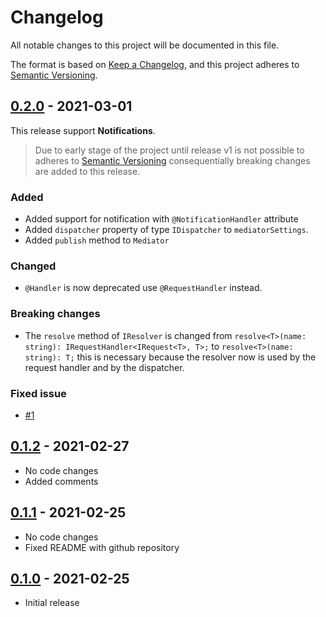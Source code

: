 # Changelog

All notable changes to this project will be documented in this file.

The format is based on [Keep a Changelog](https://keepachangelog.com/en/1.0.0/),
and this project adheres to [Semantic Versioning](https://semver.org/spec/v2.0.0.html).

## [0.2.0] - 2021-03-01

This release support **Notifications**.

> Due to early stage of the project until release v1 is not possible to adheres to [Semantic Versioning](https://semver.org/spec/v2.0.0.html) consequentially breaking changes are added to this release.

### Added
  
- Added support for notification with `@NotificationHandler` attribute
- Added `dispatcher` property of type `IDispatcher` to `mediatorSettings`.
- Added `publish` method to `Mediator`
  
### Changed

- `@Handler` is now deprecated use `@RequestHandler` instead.

### Breaking changes

- The `resolve` method of `IResolver` is changed from `resolve<T>(name: string): IRequestHandler<IRequest<T>, T>;` to `resolve<T>(name: string): T;` this is necessary because the resolver now is used by the request handler and by the dispatcher.

### Fixed issue

- [#1](https://github.com/m4ss1m0g/mediatr-ts/issues/1)

## [0.1.2] - 2021-02-27

- No code changes
- Added comments

## [0.1.1] - 2021-02-25

- No code changes
- Fixed README with github repository

## [0.1.0] - 2021-02-25

- Initial release

[0.2.0]: https://github.com/m4ss1m0g/mediatr-ts/compare/tag/v0.1.2...v0.2.0
[0.1.2]: https://github.com/m4ss1m0g/mediatr-ts/compare/tag/v0.1.2...v0.1.1
[0.1.1]: https://github.com/m4ss1m0g/mediatr-ts/releases/tag/v0.1.1
[0.1.0]: https://www.npmjs.com/package/mediatr-ts/v/0.1.0
